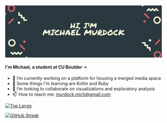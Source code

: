 ![image](git_header.png)

#### I'm Michael, a student at CU Boulder ⇾


<!-- **murdockma/murdockma** is a ✨ _special_ ✨ repository because its `README.md` (this file) appears on your GitHub profile. -->

<!-- Here are some ideas to get you started: -->

- 🔭 I’m currently working on a platform for housing a merged media space
- 🌱 Some things I'm learning are Kotlin and Ruby
- 👯 I’m looking to collaborate on visualizations and exploratory analysis
- 📫 How to reach me: murdock.mich@gmail.com
<!-- - ⚡ Fun fact: ... -->


<!-- <a href="https://github.com/anuraghazra/github-readme-stats">
  <img align="center" src="https://github-readme-stats.vercel.app/api/pin/?username=anuraghazra&repo=github-readme-stats" />
</a>
<a href="https://github.com/anuraghazra/convoychat">
  <img align="center" src="https://github-readme-stats.vercel.app/api/pin/?username=anuraghazra&repo=convoychat" />
</a> -->

[![Top Langs](https://github-readme-stats.vercel.app/api/top-langs/?username=DenverCoder1&layout=compact&theme=dark)](https://github.com/murdockma/github-readme-stats)

[![GitHub Streak](http://github-readme-streak-stats.herokuapp.com?user=DenverCoder1&theme=dark&fire=DD2727)](https://git.io/streak-stats)

